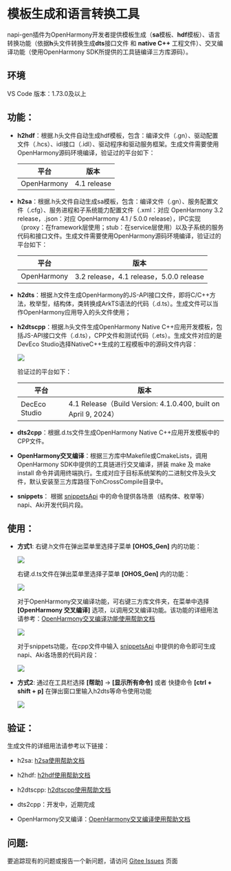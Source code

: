 # 模板生成和语言转换工具

napi-gen插件为OpenHarmony开发者提供模板生成（**sa**模板、**hdf**模板）、语言转换功能（依据**h**头文件转换生成**dts**接口文件 和  **native C++** 工程文件）、交叉编译功能（使用OpenHarmony SDK所提供的工具链编译三方库源码）。

## 环境

VS Code 版本：1.73.0及以上

## 功能：

- **h2hdf**：根据.h头文件自动生成hdf模板，包含：编译文件（.gn）、驱动配置文件（.hcs）、idl接口（.idl）、驱动程序和驱动服务框架。生成文件需要使用OpenHarmony源码环境编译，验证过的平台如下：

  | 平台        | 版本        |
  | ----------- | ----------- |
  | OpenHarmony | 4.1 release |

- **h2sa**：根据.h头文件自动生成sa模板，包含：编译文件（.gn）、服务配置文件（.cfg）、服务进程和子系统能力配置文件（.xml：对应 OpenHarmony 3.2 release，.json：对应 OpenHarmony 4.1 / 5.0.0 release），IPC实现（proxy：在framework层使用；stub：在service层使用）以及子系统的服务代码和接口文件。生成文件需要使用OpenHarmony源码环境编译，验证过的平台如下：

  | 平台        | 版本                                    |
  | ----------- | --------------------------------------- |
  | OpenHarmony | 3.2 release，4.1 release，5.0.0 release |

- **h2dts**：根据.h文件生成OpenHarmony的JS-API接口文件，即将C/C++方法，枚举型，结构体，类转换成ArkTS语法的代码（.d.ts）。生成文件可以当作OpenHarmony应用导入的头文件使用；

- **h2dtscpp**：根据.h头文件生成OpenHarmony Native C++应用开发模板，包括JS-API接口文件（.d.ts），CPP文件和测试代码（.ets）。生成文件对应的是DevEco Studio选择NativeC++生成的工程模板中的源码文件内容：

  ![](https://gitee.com/openharmony/napi_generator/raw/master/src/vscode_plugin/images/h2dtscpp_gen.png)
  
  验证过的平台如下：
  
  | 平台          | 版本                                                         |
  | ------------- | ------------------------------------------------------------ |
  | DecEco Studio | 4.1 Release（Build Version: 4.1.0.400, built on April 9, 2024） |

- **dts2cpp**：根据.d.ts文件生成OpenHarmony Native C++应用开发模板中的CPP文件。

- **OpenHarmony交叉编译**：根据三方库中Makefile或CmakeLists，调用OpenHarmony SDK中提供的工具链进行交叉编译，拼装 make 及 make install 命令并调用终端执行。生成对应于目标系统架构的二进制文件及头文件，默认安装至三方库路径下ohCrossCompile目录中。

- **snippets**： 根据 [snippetsApi](https://gitee.com/openharmony/napi_generator/tree/master/src/vscode_plugin/docs/snippetsApi.md) 中的命令提供各场景（结构体、枚举等）napi、Aki开发代码片段。

## 使用：

- **方式1**: 右键.h文件在弹出菜单里选择子菜单 **[OHOS_Gen]** 内的功能：

  ![](https://gitee.com/openharmony/napi_generator/raw/master/src/vscode_plugin/images/h2sa4-1.png)

  右键.d.ts文件在弹出菜单里选择子菜单 **[OHOS_Gen]** 内的功能：

  ![](https://gitee.com/openharmony/napi_generator/raw/master/src/vscode_plugin/images/dts2cpp_gen.png)

  对于OpenHarmony交叉编译功能，可右键三方库文件夹，在菜单中选择 **[OpenHarmony 交叉编译]** 选项，以调用交叉编译功能。该功能的详细用法请参考：[OpenHarmony交叉编译功能使用帮助文档](https://gitee.com/openharmony/napi_generator/tree/master/src/vscode_plugin/docs/ohCrossCompile.md)

  ![](https://gitee.com/openharmony/napi_generator/raw/master/src/vscode_plugin/images/ohCrossCompile_menu.png)

  对于snippets功能，在cpp文件中输入 [snippetsApi](https://gitee.com/openharmony/napi_generator/tree/master/src/vscode_plugin/docs/snippetsApi.md) 中提供的命令即可生成napi、Aki各场景的代码片段：

  ![](https://gitee.com/openharmony/napi_generator/raw/master/src/vscode_plugin/images/snippets_use.png)

  

- **方式2**: 通过在工具栏选择 **[帮助]** -> **[显示所有命令]**  或者 快捷命令 **[ctrl + shift + p]** 在弹出窗口里输入h2dts等命令使用功能 

  ![](https://gitee.com/openharmony/napi_generator/raw/master/src/vscode_plugin/images/ctrl_shift_p.png)

## 验证：

生成文件的详细用法请参考以下链接：

* h2sa: [h2sa使用帮助文档](https://gitee.com/openharmony/napi_generator/blob/master/src/cli/h2sa/docs/usage/usage.md#生成物)

* h2hdf: [h2hdf使用帮助文档](https://gitee.com/openharmony/napi_generator/blob/master/src/cli/h2hdf/docs/usage.md#编译)

* h2dtscpp: [h2dtscpp使用帮助文档](https://gitee.com/openharmony/napi_generator/blob/master/src/cli/h2dtscpp/docs/usage/INSTRUCTION_ZH.md)

* dts2cpp：开发中，近期完成

* OpenHarmony交叉编译：[OpenHarmony交叉编译使用帮助文档](https://gitee.com/openharmony/napi_generator/tree/master/src/vscode_plugin/docs/uselibrary.md)

## 问题:

要追踪现有的问题或报告一个新问题，请访问 [Gitee Issues](https://gitee.com/openharmony/napi_generator/issues) 页面 

